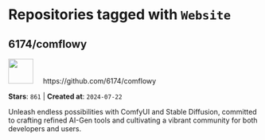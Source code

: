 # Repositories tagged with `Website`


## 6174/comflowy


<a href='https://github.com/6174/comflowy'>
<img src="https://avatars.githubusercontent.com/u/3872872?v=4" width="50" height="50"></a> &nbsp; &nbsp; https://github.com/6174/comflowy

**Stars**: `861` | **Created at**: `2024-07-22`


Unleash endless possibilities with ComfyUI and Stable Diffusion, committed to crafting refined AI-Gen tools and cultivating a vibrant community for both developers and users. 
